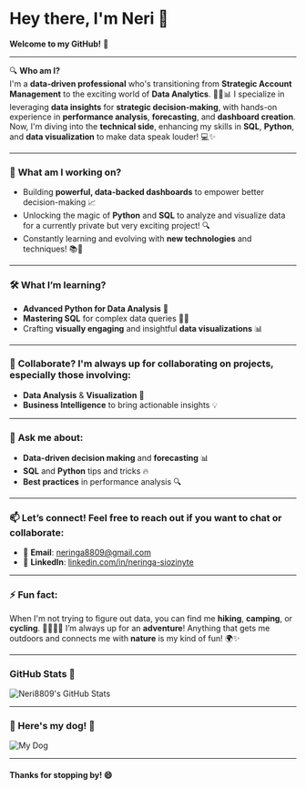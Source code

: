 # Hey there, I'm Neri 👋

**Welcome to my GitHub!** 🚀

---

🔍 **Who am I?**  
I'm a **data-driven professional** who's transitioning from **Strategic Account Management** to the exciting world of **Data Analytics**. 💼🔄📊 I specialize in leveraging **data insights** for **strategic decision-making**, with hands-on experience in **performance analysis**, **forecasting**, and **dashboard creation**.  
Now, I'm diving into the **technical side**, enhancing my skills in **SQL**, **Python**, and **data visualization** to make data speak louder! 💻✨

---

### 🌱 **What am I working on?**
- Building **powerful, data-backed dashboards** to empower better decision-making 📈
- Unlocking the magic of **Python** and **SQL** to analyze and visualize data for a currently private but very exciting project! 🔍
- Constantly learning and evolving with **new technologies** and techniques! 📚🔧

---

### 🛠️ **What I’m learning?**
- **Advanced Python for Data Analysis** 🐍
- **Mastering SQL** for complex data queries 🧑‍💻
- Crafting **visually engaging** and insightful **data visualizations** 📊

---

### 🤝 **Collaborate? I'm always up for collaborating on projects, especially those involving:**
- **Data Analysis** & **Visualization** 🔮
- **Business Intelligence** to bring actionable insights 💡

---

### 💬 **Ask me about:**
- **Data-driven decision making** and **forecasting** 📊
- **SQL** and **Python** tips and tricks 🔥
- **Best practices** in performance analysis 🔍

---

### 📫 **Let’s connect! Feel free to reach out if you want to chat or collaborate:**
- 📧 **Email**: [neringa8809@gmail.com](mailto:neringa8809@gmail.com)
- 🔗 **LinkedIn**: [linkedin.com/in/neringa-siozinyte](https://linkedin.com/in/neringa-siozinyte)

---

### ⚡ **Fun fact:**  
When I'm not trying to figure out data, you can find me **hiking**, **camping**, or **cycling**. 🚴‍♂️⛺🌲 I’m always up for an **adventure**! Anything that gets me outdoors and connects me with **nature** is my kind of fun! 🌍✨

---

### GitHub Stats 🌟

![Neri8809's GitHub Stats](https://github-readme-stats.vercel.app/api?username=Neri8809&show_icons=true&hide_title=true&count_private=true&theme=gruvbox)

---

### 🐶 Here's my dog! 🐾  
![My Dog](file:///Users/Neri/Desktop/DSCF1886.JPG)

---

#### **Thanks for stopping by!** 😄
